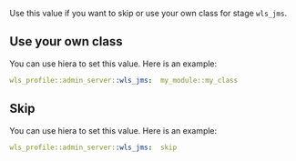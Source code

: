 Use this value if you want to skip or use your own class for stage `wls_jms`.

## Use your own class

You can use hiera to set this value. Here is an example:

```yaml
wls_profile::admin_server::wls_jms:  my_module::my_class
```

## Skip

You can use hiera to set this value. Here is an example:

```yaml
wls_profile::admin_server::wls_jms:  skip
```
